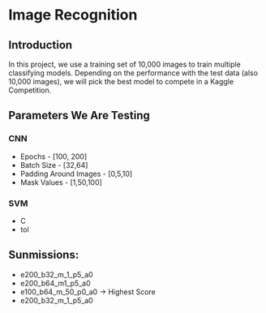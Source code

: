 # Image Recognition

## Introduction
In this project, we use a training set of 10,000 images to train multiple classifying models. Depending on the performance with the test data (also 10,000 images),
we will pick the best model to compete in a Kaggle Competition.


## Parameters We Are Testing

### CNN
* Epochs - [100, 200]
* Batch Size - [32,64]
* Padding Around Images - [0,5,10]
* Mask Values - [1,50,100]

### SVM
* C
* tol


## Sunmissions:
* e200_b32_m_1_p5_a0
* e200_b64_m1_p5_a0
* e100_b64_m_50_p0_a0 -> Highest Score
* e200_b32_m_1_p5_a0